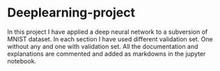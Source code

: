 # Deeplearning-project

In this project I have applied a deep neural network to a subversion of MNIST dataset. In each section I have used different validation set. One without any and one with validation set. All the documentation and explanations are commented and added as markdowns in the jupyter notebook.
